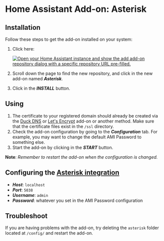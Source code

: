 # Home Assistant Add-on: Asterisk

## Installation

Follow these steps to get the add-on installed on your system:

1. Click here:

    [![Open your Home Assistant instance and show the add add-on repository dialog with a specific repository URL pre-filled.](https://my.home-assistant.io/badges/supervisor_add_addon_repository.svg)](https://my.home-assistant.io/redirect/supervisor_add_addon_repository/?repository_url=https%3A%2F%2Fgithub.com%2FTECH7Fox%2FAsterisk-add-on)

1. Scroll down the page to find the new repository, and click in the new add-on named **_Asterisk_**.
1. Click in the **_INSTALL_** button.

## Using

1. The certificate to your registered domain should already be created via the [Duck DNS](https://github.com/home-assistant/hassio-addons/tree/master/duckdns) or [Let's Encrypt](https://github.com/home-assistant/hassio-addons/tree/master/letsencrypt) add-on or another method. Make sure that the certificate files exist in the `/ssl` directory.
1. Check the add-on configuration by going to the **_Configuration_** tab. For example, you may want to change the default AMI Password to something else.
1. Start the add-on by clicking in the **_START_** button.

**Note**: _Remember to restart the add-on when the configuration is changed._

## Configuring the [Asterisk integration](https://github.com/TECH7Fox/Asterisk-integration)

- **_Host_**: `localhost`
- **_Port_**: `5038`
- **_Username_**: `admin`
- **_Password_**: whatever you set in the AMI Password configuration

## Troubleshoot

If you are having problems with the add-on, try deleting the `asterisk` folder located at `/config/` and restart the add-on.
